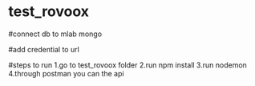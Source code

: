 # test_rovoox

#connect db to mlab mongo

#add credential to url

#steps to run
1.go to test_rovoox folder
2.run npm install
3.run nodemon
4.through postman you can the api
